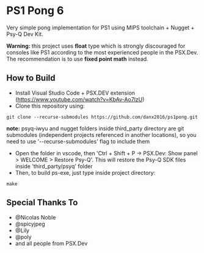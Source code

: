 # PS1 Pong 6

Very simple pong implementation for PS1 using MIPS toolchain + Nugget + Psy-Q Dev Kit.

<b>Warning:</b> this project uses <b>float</b> type which is strongly discouraged for consoles like PS1 according to the most experienced people in the PSX.Dev. The recommendation is to use <b>fixed point math</b> instead.

## How to Build ##

* Install Visual Studio Code + PSX.DEV extension (https://www.youtube.com/watch?v=KbAv-Ao7lzU)
* Clone this repository using:
```
git clone --recurse-submodules https://github.com/danx2016/ps1pong.git
```
<b>note:</b> psyq-iwyu and nugget folders inside third_party directory are git submodules (independent projects referenced in another locations), so you need to use '--recurse-submodules' flag to include them 
* Open the folder in vscode, then 'Ctrl + Shift + P -> PSX.Dev: Show panel > WELCOME > Restore Psy-Q'. This will restore the Psy-Q SDK files inside 'third_party/psyq' folder
* Then, to build ps-exe, just type inside project directory:
```
make
```


## Special Thanks To ##

* @Nicolas Noble
* @spicyjpeg
* @Lily
* @poly
* and all people from PSX.Dev

